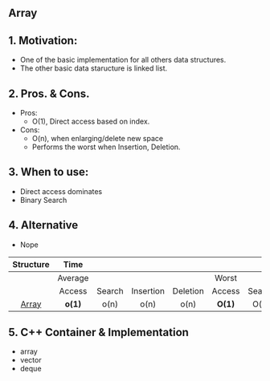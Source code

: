 ## Array
## 1. Motivation: 
- One of the basic implementation for all others data structures. 
- The other basic data staructure is linked list.
## 2. Pros. & Cons.
- Pros: 
    - O(1), Direct access based on index.
- Cons:
    - O(n), when enlarging/delete new space 
    - Performs the worst when Insertion, Deletion.
## 3. When to use:
- Direct access dominates
- Binary Search

## 4. Alternative
- Nope

Structure |**Time**| | | | | | | |**Space**
:-----:|:-----:|:-----:|:-----:|:-----:|:-----:|:-----:|:-----:|:-----:|:-----:
 ||Average| | | |Worst| | | |Worst
 ||Access|Search|Insertion|Deletion|Access|Search|Insertion|Deletion|-
[Array](/Array.md)|**o(1)**|o(n)|o(n)|o(n)|**O(1)**|O(n)|O(n)|O(n)|O(n)


## 5. C++ Container & Implementation
- array 
- vector
- deque
